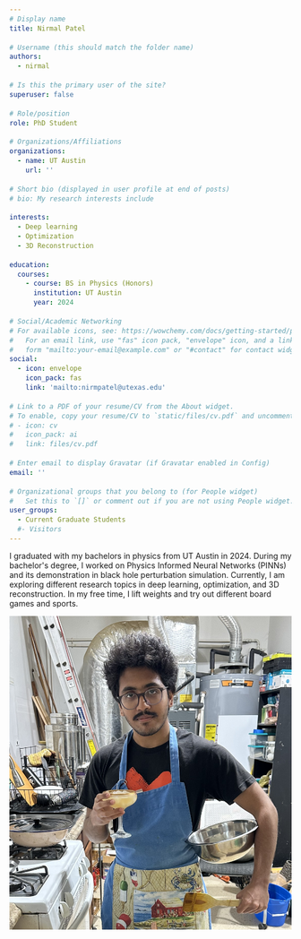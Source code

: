 ```yaml
---
# Display name
title: Nirmal Patel

# Username (this should match the folder name)
authors:
  - nirmal

# Is this the primary user of the site?
superuser: false

# Role/position
role: PhD Student

# Organizations/Affiliations
organizations:
  - name: UT Austin
    url: ''

# Short bio (displayed in user profile at end of posts)
# bio: My research interests include 

interests:
  - Deep learning
  - Optimization
  - 3D Reconstruction

education:
  courses:
    - course: BS in Physics (Honors)
      institution: UT Austin
      year: 2024

# Social/Academic Networking
# For available icons, see: https://wowchemy.com/docs/getting-started/page-builder/#icons
#   For an email link, use "fas" icon pack, "envelope" icon, and a link in the
#   form "mailto:your-email@example.com" or "#contact" for contact widget.
social:
  - icon: envelope
    icon_pack: fas
    link: 'mailto:nirmpatel@utexas.edu'

# Link to a PDF of your resume/CV from the About widget.
# To enable, copy your resume/CV to `static/files/cv.pdf` and uncomment the lines below.
# - icon: cv
#   icon_pack: ai
#   link: files/cv.pdf

# Enter email to display Gravatar (if Gravatar enabled in Config)
email: ''

# Organizational groups that you belong to (for People widget)
#   Set this to `[]` or comment out if you are not using People widget.
user_groups:
  - Current Graduate Students
  #- Visitors
---
```


I graduated with my bachelors in physics from UT Austin in 2024. During my bachelor's degree, I worked on Physics Informed Neural Networks (PINNs) and its demonstration in black hole perturbation simulation. Currently, I am exploring different research topics in deep learning, optimization, and 3D reconstruction. In my free time, I lift weights and try out different board games and sports.

![Personal Picture](hobbies.jpg)
